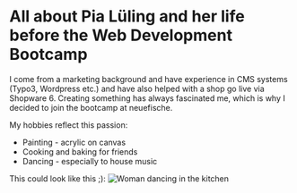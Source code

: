 # All about Pia Lüling and her life before the Web Development Bootcamp

I come from a marketing background and have experience in CMS systems (Typo3, Wordpress etc.) and have also helped with a shop go live via Shopware 6.
Creating something has always fascinated me, which is why I decided to join the bootcamp at neuefische. 

My hobbies reflect this passion:

- Painting - acrylic on canvas
- Cooking and baking for friends
- Dancing - especially to house music

This could look like this ;):
![Woman dancing in the kitchen](https://ak.picdn.net/offset/photos/5fadb1826f52af4409e4fd25/large_w/offset_1036331.jpg)
